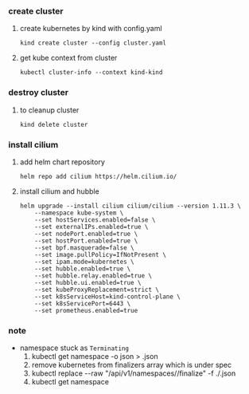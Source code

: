 ### create cluster
1. create kubernetes by kind with config.yaml 
    ```
    kind create cluster --config cluster.yaml
    ```
2. get kube context from cluster
    ```
    kubectl cluster-info --context kind-kind
    ```

### destroy cluster
1. to cleanup cluster
    ```
    kind delete cluster
    ```


### install cilium 
1. add helm chart repository
    ```
    helm repo add cilium https://helm.cilium.io/
    ```
2. install cilium and hubble
    ```
    helm upgrade --install cilium cilium/cilium --version 1.11.3 \
        --namespace kube-system \
        --set hostServices.enabled=false \
        --set externalIPs.enabled=true \
        --set nodePort.enabled=true \
        --set hostPort.enabled=true \
        --set bpf.masquerade=false \
        --set image.pullPolicy=IfNotPresent \
        --set ipam.mode=kubernetes \
        --set hubble.enabled=true \
        --set hubble.relay.enabled=true \
        --set hubble.ui.enabled=true \
        --set kubeProxyReplacement=strict \
        --set k8sServiceHost=kind-control-plane \
        --set k8sServicePort=6443 \
        --set prometheus.enabled=true
    ```

### note
- namespace stuck as `Terminating`
    1. kubectl get namespace <NAMESPACE> -o json > <NAMESPACE>.json
    2. remove kubernetes from finalizers array which is under spec
    3. kubectl replace --raw "/api/v1/namespaces/<NAMESPACE>/finalize" -f ./<NAMESPACE>.json
    4. kubectl get namespace
